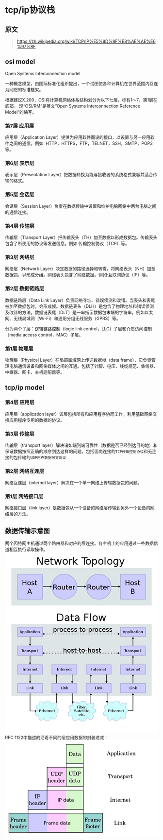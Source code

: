# tcp/ip协议栈

## 原文

> https://zh.wikipedia.org/wiki/TCP/IP%E5%8D%8F%E8%AE%AE%E6%97%8F

## osi model

Open Systems Interconnection model

一种概念模型，由国际标准化组织提出，一个试图使各种计算机在世界范围内互连为网络的标准框架。

根据建议X.200，OSI将计算机网络体系结构划分为以下七层，标有1～7，第1层在底部。 现“OSI/RM”是英文“Open Systems Interconnection Reference Model”的缩写。

### 第7层 应用层
应用层（Application Layer）提供为应用软件而设的接口，以设置与另一应用软件之间的通信。例如: HTTP，HTTPS，FTP，TELNET，SSH，SMTP，POP3等。

### 第6层 表示层
表示层（Presentation Layer）把数据转换为能与接收者的系统格式兼容并适合传输的格式。

### 第5层 会话层
会话层（Session Layer）负责在数据传输中设置和维护电脑网络中两台电脑之间的通信连接。

### 第4层 传输层
传输层（Transport Layer）把传输表头（TH）加至数据以形成数据包。传输表头包含了所使用的协议等发送信息。例如:传输控制协议（TCP）等。

### 第3层 网络层
网络层（Network Layer）决定数据的路径选择和转寄，将网络表头（NH）加至数据包，以形成分组。网络表头包含了网络数据。例如:互联网协议（IP）等。

### 第2层 数据链路层
数据链路层（Data Link Layer）负责网络寻址、错误侦测和改错。当表头和表尾被加至数据包时，会形成帧。数据链表头（DLH）是包含了物理地址和错误侦测及改错的方法。数据链表尾（DLT）是一串指示数据包末端的字符串。例如以太网、无线局域网（Wi-Fi）和通用分组无线服务（GPRS）等。

分为两个子层：逻辑链路控制（logic link control，LLC）子层和介质访问控制（media access control，MAC）子层。

### 第1层 物理层
物理层（Physical Layer）在局部局域网上传送数据帧（data frame），它负责管理电脑通信设备和网络媒体之间的互通。包括了针脚、电压、线缆规范、集线器、中继器、网卡、主机适配器等。

## tcp/ip model

### 第4层 应用层
应用层（application layer）该层包括所有和应用程序协同工作，利用基础网络交换应用程序专用的数据的协议。

### 第3层 传输层
传输层（transport layer）解决诸如端到端可靠性（数据是否已经到达目的地）和保证数据按照正确的顺序到达这样的问题。包括面向连接的`TCP传输控制协议`和无连接的包传输的`UDP用户数据报文协议`

### 第2层 网络互连层
网络互连层（internet layer）解决在一个单一网络上传输数据包的问题。

### 第1层 网络接口层
网络接口层（link layer）是数据包从一个设备的网络层传输到另外一个设备的网络层的方法。

## 数据传输示意图

两个因特网主机通过两个路由器和对应的层连接。各主机上的应用通过一些数据信道相互执行读取操作。
![](media/15276022314477.jpg)
RFC 1122中描述的沿着不同的层应用数据的封装递减：
![](media/15276023027139.jpg)



